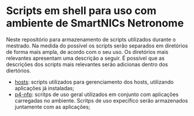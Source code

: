 # Scripts em shell para uso com ambiente de SmartNICs Netronome

Neste repositório para armazenamento de scripts utilizados durante o mestrado. 
Na medida do possível os scripts serão separados em diretórios de forma mais 
ampla, de acordo com o seu uso. Os diretórios mais relevantes apresentam uma 
descrição a seguir. É possível que as descrições dos scripts mais relevantes 
serão adicionas dentro dos diertórios.

- [hosts](./hosts): scripts utilizados para gerenciamento dos hosts, utilizando aplicações já
instaladas;
- [p4-nfp](./p4-nfp): scritps de uso geral utilizados em conjunto com aplicações carregadas
  no ambiente. Scritps de uso expecífico serão armazenados juntamente com as
  aplicações;
